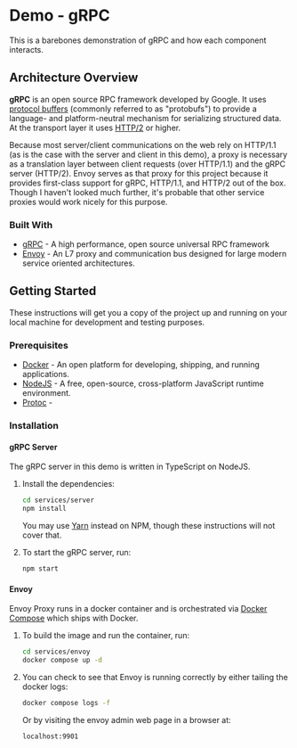 # Demo - gRPC

This is a barebones demonstration of gRPC and how each component interacts.

## Architecture Overview

**gRPC** is an open source RPC framework developed by Google.
It uses [protocol buffers](https://protobuf.dev/) (commonly referred to as "protobufs") to provide a language- and platform-neutral mechanism for serializing structured data.
At the transport layer it uses [HTTP/2](https://datatracker.ietf.org/doc/html/rfc9113) or higher.

Because most server/client communications on the web rely on HTTP/1.1 (as is the case with the server and client in this demo), a proxy is necessary as a translation layer between client requests (over HTTP/1.1) and the gRPC server (HTTP/2).
Envoy serves as that proxy for this project because it provides first-class support for gRPC, HTTP/1.1, and HTTP/2 out of the box.
Though I haven't looked much further, it's probable that other service proxies would work nicely for this purpose.

### Built With

*   [gRPC](https://grpc.io/) - A high performance, open source universal RPC framework
*   [Envoy](https://www.envoyproxy.io/) - An L7 proxy and communication bus designed for large modern service oriented architectures.

## Getting Started

These instructions will get you a copy of the project up and running on your local machine for development and testing purposes.

### Prerequisites

*   [Docker](https://www.docker.com/) - An open platform for developing, shipping, and running applications.
*   [NodeJS](https://nodejs.org/en) - A free, open-source, cross-platform JavaScript runtime environment.
*   [Protoc]() -

### Installation

#### gRPC Server

The gRPC server in this demo is written in TypeScript on NodeJS.

1.  Install the dependencies:

    ```sh
    cd services/server
    npm install
    ```

    You may use [Yarn](https://yarnpkg.com/) instead on NPM, though these instructions will not cover that.

2.  To start the gRPC server, run:

    ```sh
    npm start
    ```

#### Envoy

Envoy Proxy runs in a docker container and is orchestrated via [Docker Compose](https://docs.docker.com/compose/) which ships with Docker.

1.  To build the image and run the container, run:

    ```sh
    cd services/envoy
    docker compose up -d
    ```

2.  You can check to see that Envoy is running correctly by either tailing the docker logs:

    ```sh
    docker compose logs -f
    ```

    Or by visiting the envoy admin web page in a browser at:

    ```sh
    localhost:9901
    ```
